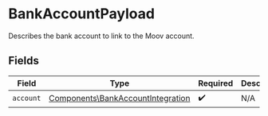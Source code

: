 # BankAccountPayload

Describes the bank account to link to the Moov account.


## Fields

| Field                                                                                  | Type                                                                                   | Required                                                                               | Description                                                                            |
| -------------------------------------------------------------------------------------- | -------------------------------------------------------------------------------------- | -------------------------------------------------------------------------------------- | -------------------------------------------------------------------------------------- |
| `account`                                                                              | [Components\BankAccountIntegration](../../Models/Components/BankAccountIntegration.md) | :heavy_check_mark:                                                                     | N/A                                                                                    |